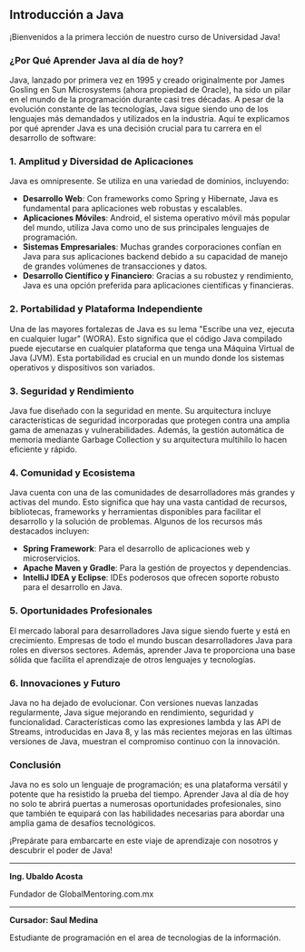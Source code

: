 ## Introducción a Java

¡Bienvenidos a la primera lección de nuestro curso de Universidad Java!

### ¿Por Qué Aprender Java al día de hoy?

Java, lanzado por primera vez en 1995 y creado originalmente por James Gosling en Sun Microsystems (ahora propiedad de Oracle), ha sido un pilar en el mundo de la programación durante casi tres décadas. A pesar de la evolución constante de las tecnologías, Java sigue siendo uno de los lenguajes más demandados y utilizados en la industria. Aquí te explicamos por qué aprender Java es una decisión crucial para tu carrera en el desarrollo de software:

### 1. Amplitud y Diversidad de Aplicaciones

Java es omnipresente. Se utiliza en una variedad de dominios, incluyendo:

- **Desarrollo Web**: Con frameworks como Spring y Hibernate, Java es fundamental para aplicaciones web robustas y escalables.
- **Aplicaciones Móviles**: Android, el sistema operativo móvil más popular del mundo, utiliza Java como uno de sus principales lenguajes de programación.
- **Sistemas Empresariales**: Muchas grandes corporaciones confían en Java para sus aplicaciones backend debido a su capacidad de manejo de grandes volúmenes de transacciones y datos.
- **Desarrollo Científico y Financiero**: Gracias a su robustez y rendimiento, Java es una opción preferida para aplicaciones científicas y financieras.

### 2. Portabilidad y Plataforma Independiente

Una de las mayores fortalezas de Java es su lema "Escribe una vez, ejecuta en cualquier lugar" (WORA). Esto significa que el código Java compilado puede ejecutarse en cualquier plataforma que tenga una Máquina Virtual de Java (JVM). Esta portabilidad es crucial en un mundo donde los sistemas operativos y dispositivos son variados.

### 3. Seguridad y Rendimiento

Java fue diseñado con la seguridad en mente. Su arquitectura incluye características de seguridad incorporadas que protegen contra una amplia gama de amenazas y vulnerabilidades. Además, la gestión automática de memoria mediante Garbage Collection y su arquitectura multihilo lo hacen eficiente y rápido.

### 4. Comunidad y Ecosistema

Java cuenta con una de las comunidades de desarrolladores más grandes y activas del mundo. Esto significa que hay una vasta cantidad de recursos, bibliotecas, frameworks y herramientas disponibles para facilitar el desarrollo y la solución de problemas. Algunos de los recursos más destacados incluyen:

- **Spring Framework**: Para el desarrollo de aplicaciones web y microservicios.
- **Apache Maven y Gradle**: Para la gestión de proyectos y dependencias.
- **IntelliJ IDEA y Eclipse**: IDEs poderosos que ofrecen soporte robusto para el desarrollo en Java.

### 5. Oportunidades Profesionales

El mercado laboral para desarrolladores Java sigue siendo fuerte y está en crecimiento. Empresas de todo el mundo buscan desarrolladores Java para roles en diversos sectores. Además, aprender Java te proporciona una base sólida que facilita el aprendizaje de otros lenguajes y tecnologías.

### 6. Innovaciones y Futuro

Java no ha dejado de evolucionar. Con versiones nuevas lanzadas regularmente, Java sigue mejorando en rendimiento, seguridad y funcionalidad. Características como las expresiones lambda y las API de Streams, introducidas en Java 8, y las más recientes mejoras en las últimas versiones de Java, muestran el compromiso continuo con la innovación.

### Conclusión

Java no es solo un lenguaje de programación; es una plataforma versátil y potente que ha resistido la prueba del tiempo. Aprender Java al día de hoy no solo te abrirá puertas a numerosas oportunidades profesionales, sino que también te equipará con las habilidades necesarias para abordar una amplia gama de desafíos tecnológicos.

¡Prepárate para embarcarte en este viaje de aprendizaje con nosotros y descubrir el poder de Java!

---

**Ing. Ubaldo Acosta**

Fundador de GlobalMentoring.com.mx

---

**Cursador: Saul Medina**

Estudiante de programación en el area
de tecnologias de la información.
